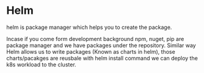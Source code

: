# Helm
helm is package manager which helps you to create the package. 

Incase if you come form development background npm, nuget, pip are package manager and we have packages under the repository. Similar way Helm allows us to write packages (Known as charts in helm), those charts/pacakges are reusbale with helm install command we can deploy the k8s workload to the cluster.  